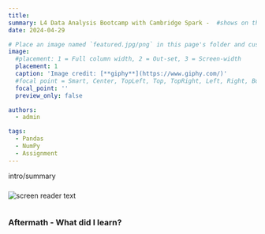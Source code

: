 ```yaml
---
title: 
summary: L4 Data Analysis Bootcamp with Cambridge Spark -  #shows on the homepage
date: 2024-04-29

# Place an image named `featured.jpg/png` in this page's folder and customize its options here.
image:
  #placement: 1 = Full column width, 2 = Out-set, 3 = Screen-width 
  placement: 1
  caption: 'Image credit: [**giphy**](https://www.giphy.com/)'
  #focal point = Smart, Center, TopLeft, Top, TopRight, Left, Right, BottomLeft, Bottom, or BottomRight
  focal_point: ''
  preview_only: false

authors:
  - admin

tags:
  - Pandas
  - NumPy
  - Assignment
---
```


intro/summary

### 


![screen reader text](screenshot-1.png "screenshot-1")


```python 

``` 

### 



###


###


###


###


### 

###


### Aftermath - What did I learn?

